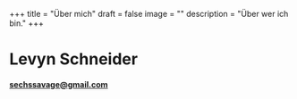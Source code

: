 +++
title = "Über mich"
draft = false
image = ""
description = "Über wer ich bin."
+++
# Levyn Schneider

#### sechssavage@gmail.com